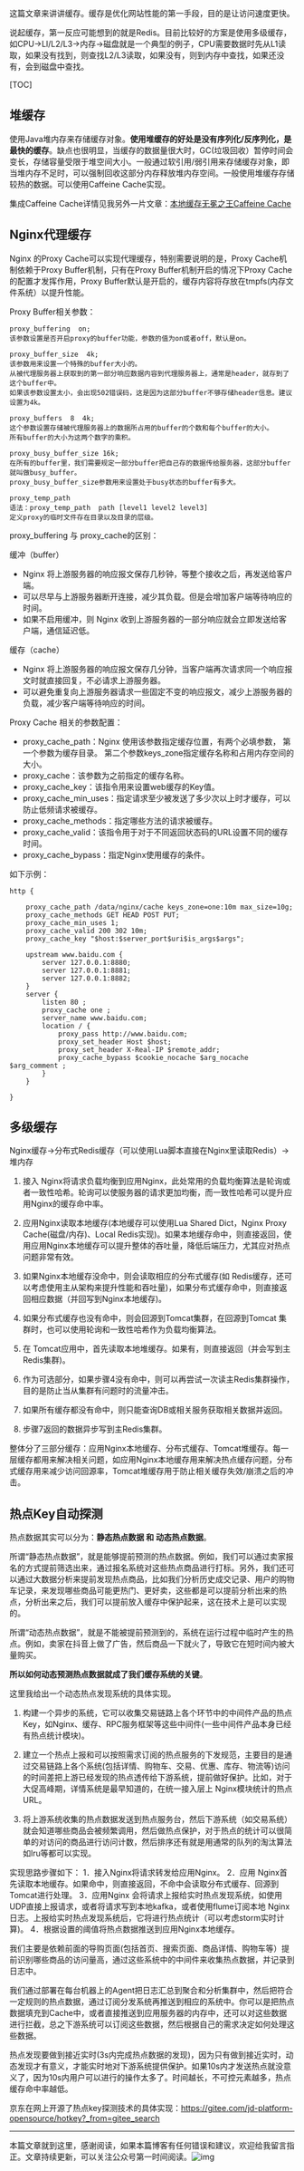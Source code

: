 这篇文章来讲讲缓存。缓存是优化网站性能的第一手段，目的是让访问速度更快。

说起缓存，第一反应可能想到的就是Redis。目前比较好的方案是使用多级缓存，如CPU→Ll/L2/L3→内存→磁盘就是一个典型的例子，CPU需要数据时先从L1读取，如果没有找到，则查找L2/L3读取，如果没有，则到内存中查找，如果还没有，会到磁盘中查找。

[TOC]

## 堆缓存

使用Java堆内存来存储缓存对象。**使用堆缓存的好处是没有序列化/反序列化，是最快的缓存**。缺点也很明显，当缓存的数据量很大时，GC(垃圾回收）暂停时间会变长，存储容量受限于堆空间大小。一般通过软引用/弱引用来存储缓存对象，即当堆内存不足时，可以强制回收这部分内存释放堆内存空间。一般使用堆缓存存储较热的数据。可以使用Caffeine Cache实现。

集成Caffeine Cache详情见我另外一片文章：[本地缓存无冕之王Caffeine Cache](https://mp.weixin.qq.com/s?__biz=Mzg4Nzc3NjkzOA==&mid=2247484286&idx=1&sn=db26e0fd1cf747e9d79e9a6fc0259bde&chksm=cf8470bbf8f3f9ad7fcf3298c563fc46df91c39f03d2a7ac7547d6d391d6e615d57bf88e97b8#rd)

## Nginx代理缓存

Nginx 的Proxy Cache可以实现代理缓存，特别需要说明的是，Proxy Cache机制依赖于Proxy Buffer机制，只有在Proxy Buffer机制开启的情况下Proxy Cache的配置才发挥作用，Proxy Buffer默认是开启的，缓存内容将存放在tmpfs(内存文件系统）以提升性能。

Proxy Buffer相关参数：

```
proxy_buffering  on;
该参数设置是否开启proxy的buffer功能，参数的值为on或者off，默认是on。

proxy_buffer_size  4k;
该参数用来设置一个特殊的buffer大小的。
从被代理服务器上获取到的第一部分响应数据内容到代理服务器上，通常是header，就存到了这个buffer中。 
如果该参数设置太小，会出现502错误码，这是因为这部分buffer不够存储header信息。建议设置为4k。

proxy_buffers  8  4k;
这个参数设置存储被代理服务器上的数据所占用的buffer的个数和每个buffer的大小。
所有buffer的大小为这两个数字的乘积。

proxy_busy_buffer_size 16k;
在所有的buffer里，我们需要规定一部分buffer把自己存的数据传给服务器，这部分buffer就叫做busy_buffer。
proxy_busy_buffer_size参数用来设置处于busy状态的buffer有多大。

proxy_temp_path
语法：proxy_temp_path  path [level1 level2 level3]
定义proxy的临时文件存在目录以及目录的层级。
```

proxy_buffering 与 proxy_cache的区别：

缓冲（buffer）

- Nginx 将上游服务器的响应报文保存几秒钟，等整个接收之后，再发送给客户端。
- 可以尽早与上游服务器断开连接，减少其负载。但是会增加客户端等待响应的时间。
- 如果不启用缓冲，则 Nginx 收到上游服务器的一部分响应就会立即发送给客户端，通信延迟低。

缓存（cache）
- Nginx 将上游服务器的响应报文保存几分钟，当客户端再次请求同一个响应报文时就直接回复，不必请求上游服务器。
- 可以避免重复向上游服务器请求一些固定不变的响应报文，减少上游服务器的负载，减少客户端等待响应的时间。



Proxy Cache 相关的参数配置：

- proxy_cache_path：Nginx 使用该参数指定缓存位置，有两个必填参数， 第一个参数为缓存目录。 第二个参数keys_zone指定缓存名称和占用内存空间的大小。
- proxy_cache：该参数为之前指定的缓存名称。
- proxy_cache_key：该指令用来设置web缓存的Key值。
- proxy_cache_min_uses：指定请求至少被发送了多少次以上时才缓存，可以防止低频请求被缓存。
- proxy_cache_methods：指定哪些方法的请求被缓存。
- proxy_cache_valid：该指令用于对于不同返回状态码的URL设置不同的缓存时间。
- proxy_cache_bypass：指定Nginx使用缓存的条件。

如下示例：

```nginx
http {

    proxy_cache_path /data/nginx/cache keys_zone=one:10m max_size=10g;
    proxy_cache_methods GET HEAD POST PUT;
    proxy_cache_min_uses 1;
    proxy_cache_valid 200 302 10m;
    proxy_cache_key "$host:$server_port$uri$is_args$args";

    upstream www.baidu.com {
        server 127.0.0.1:8880;
        server 127.0.0.1:8881;
        server 127.0.0.1:8882;
    }
    server {
        listen 80 ;
        proxy_cache one ;
        server_name www.baidu.com;
        location / {
            proxy_pass http://www.baidu.com;
            proxy_set_header Host $host;
            proxy_set_header X-Real-IP $remote_addr;
            proxy_cache_bypass $cookie_nocache $arg_nocache $arg_comment ;
        }
    }

}
```

## 多级缓存

Nginx缓存→分布式Redis缓存（可以使用Lua脚本直接在Nginx里读取Redis）→堆内存

1. 接入 Nginx将请求负载均衡到应用Nginx，此处常用的负载均衡算法是轮询或者一致性哈希。轮询可以使服务器的请求更加均衡，而一致性哈希可以提升应用Nginx的缓存命中率。

2. 应用Nginx读取本地缓存(本地缓存可以使用Lua Shared Dict，Nginx Proxy Cache(磁盘/内存)、Local Redis实现)。如果本地缓存命中，则直接返回，使用应用Nginx本地缓存可以提升整体的吞吐量，降低后端压力，尤其应对热点问题非常有效。

3. 如果Nginx本地缓存没命中，则会读取相应的分布式缓存(如 Redis缓存，还可以考虑使用主从架构来提升性能和吞吐量)，如果分布式缓存命中，则直接返回相应数据（并回写到Nginx本地缓存)。

4. 如果分布式缓存也没有命中，则会回源到Tomcat集群，在回源到Tomcat 集群时，也可以使用轮询和一致性哈希作为负载均衡算法。

5. 在 Tomcat应用中，首先读取本地堆缓存。如果有，则直接返回（并会写到主Redis集群)。

6. 作为可选部分，如果步骤4没有命中，则可以再尝试一次读主Redis集群操作，目的是防止当从集群有问题时的流量冲击。

7. 如果所有缓存都没有命中，则只能查询DB或相关服务获取相关数据并返回。

7. 步骤7返回的数据异步写到主Redis集群。

   

整体分了三部分缓存：应用Nginx本地缓存、分布式缓存、Tomcat堆缓存。每一层缓存都用来解决相关问题，如应用Nginx本地缓存用来解决热点缓存问题，分布式缓存用来减少访问回源率，Tomcat堆缓存用于防止相关缓存失效/崩溃之后的冲击。

## 热点Key自动探测

热点数据其实可以分为：**静态热点数据 和 动态热点数据**。

所谓“静态热点数据”，就是能够提前预测的热点数据。例如，我们可以通过卖家报名的方式提前筛选出来，通过报名系统对这些热点商品进行打标。另外，我们还可以通过大数据分析来提前发现热点商品，比如我们分析历史成交记录、用户的购物车记录，来发现哪些商品可能更热门、更好卖，这些都是可以提前分析出来的热点，分析出来之后，我们可以提前放入缓存中保护起来，这在技术上是可以实现的。

所谓“动态热点数据”，就是不能被提前预测到的，系统在运行过程中临时产生的热点。例如，卖家在抖音上做了广告，然后商品一下就火了，导致它在短时间内被大量购买。

**所以如何动态预测热点数据就成了我们缓存系统的关键**。

这里我给出一个动态热点发现系统的具体实现。

1. 构建一个异步的系统，它可以收集交易链路上各个环节中的中间件产品的热点Key，如Nginx、缓存、RPC服务框架等这些中间件(一些中间件产品本身已经有热点统计模块)。

2. 建立一个热点上报和可以按照需求订阅的热点服务的下发规范，主要目的是通过交易链路上各个系统(包括详情、购物车、交易、优惠、库存、物流等)访问的时间差把上游已经发现的热点透传给下游系统，提前做好保护。比如，对于大促高峰期，详情系统是最早知道的，在统一接入层上 Nginx模块统计的热点URL。

3. 将上游系统收集的热点数据发送到热点服务台，然后下游系统（如交易系统）就会知道哪些商品会被频繁调用，然后做热点保护，对于热点的统计可以很简单的对访问的商品进行访问计数，然后排序还有就是用通常的队列的淘汰算法如lru等都可以实现。

实现思路步骤如下：
   1．接入Nginx将请求转发给应用Nginx。
   2．应用 Nginx首先读取本地缓存。如果命中，则直接返回，不命中会读取分布式缓存、回源到Tomcat进行处理。
   3．应用Nginx 会将请求上报给实时热点发现系统，如使用UDP直接上报请求，或者将请求写到本地kafka，或者使用flume订阅本地 Nginx日志。上报给实时热点发现系统后，它将进行热点统计（可以考虑storm实时计算)。
   4．根据设置的阈值将热点数据推送到应用Nginx本地缓存。

我们主要是依赖前面的导购页面(包括首页、搜索页面、商品详情、购物车等）提前识别哪些商品的访问量高，通过这些系统中的中间件来收集热点数据，并记录到日志中。



我们通过部署在每台机器上的Agent把日志汇总到聚合和分析集群中，然后把符合一定规则的热点数据，通过订阅分发系统再推送到相应的系统中。你可以是把热点数据填充到Cache中，或者直接推送到应用服务器的内存中，还可以对这些数据进行拦截，总之下游系统可以订阅这些数据，然后根据自己的需求决定如何处理这些数据。

热点发现要做到接近实时(3s内完成热点数据的发现)，因为只有做到接近实时，动态发现才有意义，才能实时地对下游系统提供保护。如果10s内才发送热点就没意义了，因为10s内用户可以进行的操作太多了。时间越长，不可控元素越多，热点缓存命中率越低。

京东在网上开源了热点key探测技术的具体实现：https://gitee.com/jd-platform-opensource/hotkey?_from=gitee_search

------

本篇文章就到这里，感谢阅读，如果本篇博客有任何错误和建议，欢迎给我留言指正。文章持续更新，可以关注公众号第一时间阅读。![img](https://mmbiz.qpic.cn/mmbiz_jpg/jC8rtGdWScMuzzTENRgicfnr91C5Bg9QNgMZrxFGlGXnTlXIGAKfKAibKRGJ2QrWoVBXhxpibTQxptf8MsPTyHvSg/0?wx_fmt=jpeg)









